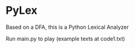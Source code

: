 # PyLex
Based on a DFA, this is a Python Lexical Analyzer 

Run main.py to play (example texts at code1.txt)
